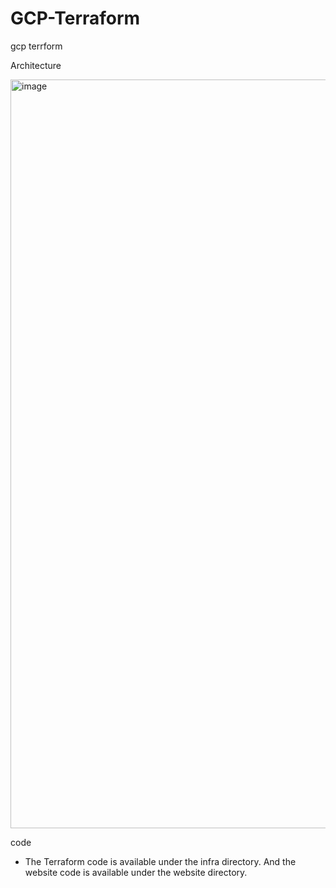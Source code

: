 # GCP-Terraform
gcp terrform

Architecture

<img width="2136" height="1198" alt="image" src="https://github.com/user-attachments/assets/3c291a70-4a1e-4052-8716-26153be7e546" />


 code

* The Terraform code is available under the infra directory. And the website code is available under the website directory.
